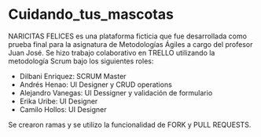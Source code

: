 # Cuidando_tus_mascotas

NARICITAS FELICES es una plataforma ficticia que fue desarrollada como prueba final para la asignatura de Metodologías Ágiles a cargo del profesor Juan José. Se hizo trabajo colaborativo en TRELLO utilizando la metodología Scrum bajo los siguientes roles:

- Dilbani Enriquez: SCRUM Master
- Andrés Henao: UI Designer y CRUD operations
- Alejandro Vanegas: UI Dessigner y validación de formulario
- Erika Uribe: UI Designer
- Camilo Hollos: UI Designer

Se crearon ramas y se utilizo la funcionalidad de FORK y PULL REQUESTS.
